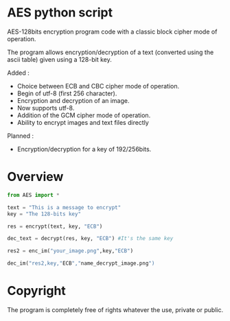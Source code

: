 # AES python script
AES-128bits encryption program code with a classic block cipher mode of operation. 


The program allows encryption/decryption of a text (converted using the ascii table) given using a 128-bit key. 

Added :
- Choice between ECB and CBC cipher mode of operation.
- Begin of utf-8 (first 256 character).
- Encryption and decryption of an image. 
- Now supports utf-8.
- Addition of the GCM cipher mode of operation.
- Ability to encrypt images and text files directly

Planned :
- Encryption/decryption for a key of 192/256bits.

# Overview 

``` python
from AES import *

text = "This is a message to encrypt"
key = "The 128-bits key"

res = encrypt(text, key, "ECB")

dec_text = decrypt(res, key, "ECB") #It's the same key

res2 = enc_im("your_image.png",key,"ECB")

dec_im("res2,key,"ECB","name_decrypt_image.png")
``` 

# Copyright 

The program is completely free of rights whatever the use, private or public.
